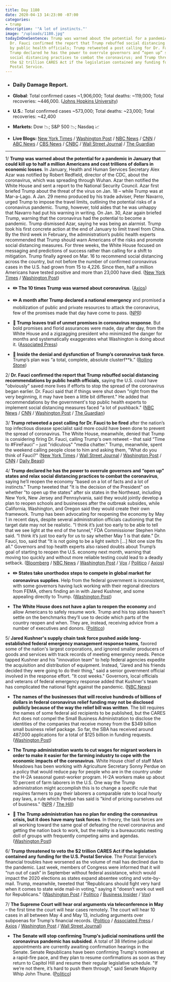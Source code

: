 ```yaml
---
title: Day 1180
date: 2020-04-13 14:23:00 -07:00
categories:
- trump
description: '"A lot of instincts."'
image: "/uploads/1180.jpg"
todayInOneSentence: Trump was warned about the potential for a pandemic in January;
  Dr. Fauci confirmed the report that Trump rebuffed social distancing recommendations
  by public health officials; Trump retweeted a post calling for Dr. Fauci to be fired;
  Trump declared he has the power to overrule governors and “open up” states and relax
  social distancing practices to combat the coronavirus; and Trump threatened to veto
  the $2 trillion CARES Act if the legislation contained any funding for the U.S.
  Postal Service.
---
```


* ### Daily Damage Report.

* **Global**: Total confirmed cases \~1,906,000; Total deaths: \~119,000; Total recoveries: \~446,000. ([Johns Hopkins University](https://coronavirus.jhu.edu/map.html))

* **U.S.**: Total confirmed cases \~573,000; Total deaths: \~23,000; Total recoveries: \~42,400

* **Markets:** Dow 📉; S&P 500 📉; Nasdaq 📈

* **Live Blogs:** [New York Times](https://www.nytimes.com/2020/04/13/us/coronavirus-updates.html?action=click&module=Spotlight&pgtype=Homepage) / [Washington Post](https://www.washingtonpost.com/world/2020/04/13/coronavirus-latest-news/?hpid=hp_hp-banner-main_virus-ticker-1240am%3Aprime-time%2Fpromo&itid=hp_hp-banner-main_virus-ticker-1240am%3Aprime-time%2Fpromo) / [NBC News](https://www.nbcnews.com/health/health-news/live-blog/2020-04-13-coronavirus-news-n1182376) / [CNN](https://www.cnn.com/world/live-news/coronavirus-pandemic-04-13-20/index.html) / [ABC News](https://abcnews.go.com/US/coronavirus-live-updates-trump-retweets-call-fire-fauci/story?id=70114771&cid=clicksource_4380645_2_heads_hero_live_hero_hed) / [CBS News](https://www.cbsnews.com/live-updates/coronavirus-pandemic-covid-19-latest-news-2020-04-13/) / [CNBC](https://www.cnbc.com/2020/04/13/coronavirus-latest-updates.html) / [Wall Street Journal](https://www.wsj.com/livecoverage/coronavirus-2020-04-13?mod=theme_coronavirus-ribbon) / [The Guardian](https://www.theguardian.com/world/live/2020/apr/13/coronavirus-us-live-donald-trump-anthony-fauci-new-york-times-report-social-distancing-deaths-latest-news-updates)

---

1/ **Trump was warned about the potential for a pandemic in January that could kill up to half a million Americans and cost trillions of dollars in economic losses**. In January, Health and Human Services Secretary Alex Azar was notified by Robert Redfield, director of the CDC, about the coronavirus, which was  spreading through Wuhan. Azar then notified the White House and sent a report to the National Security Council. Azar first briefed Trump about the threat of the virus on Jan. 18 – while Trump was at Mar-a-Lago. A Jan. 29 memo produced by his trade adviser, Peter Navarro, urged Trump to impose the travel limits, outlining the potential risks of a coronavirus pandemic. Trump, however, told aides that he was unhappy that Navarro had put his warning in writing. On Jan. 30, Azar again briefed Trump, warning that the coronavirus had the potential to become a pandemic. Trump dismissed Azar, saying he was being an alarmist. Trump took his first concrete action at the end of January to limit travel from China. By the third week in February, the administration’s public health experts recommended that Trump should warn Americans of the risks and promote social distancing measures. For three weeks, the White House focused on messaging and predictions of success rather than calling for a shift to mitigation. Trump finally agreed on Mar. 16 to recommend social distancing across the country, but not before the number of confirmed coronavirus cases in the U.S. had grown from 15 to 4,226. Since then, half a million Americans have tested positive and more than 23,000 have died. ([New York Times](https://www.nytimes.com/2020/04/11/us/politics/coronavirus-trump-response.html) / [Washington Post](https://www.washingtonpost.com/national-security/2020/04/04/coronavirus-government-dysfunction/?arc404=true))

* **✏️ The 10 times Trump was warned about coronavirus**. ([Axios](https://www.axios.com/trump-coronavirus-warnings-46ea8006-2e19-4810-82c1-0f10f4f9aa97.html))

* **✏️ A month after Trump declared a national emergency** and promised a mobilization of public and private resources to attack the coronavirus, few of the promises made that day have come to pass. ([NPR](https://www.npr.org/2020/04/13/832797592/a-month-after-emergency-declaration-trumps-promises-largely-unfulfilled))

* **👑 Trump leaves trail of unmet promises in coronavirus response**. But bold promises and florid assurances were made, day after day, from the White House and a zigzagging president who minimized the danger for months and systematically exaggerates what Washington is doing about it. ([Associated Press](https://apnews.com/1b92ce21f8ddf7eefb634b92fee38fed))

* **👑 Inside the denial and dysfunction of Trump’s coronavirus task force**. Trump’s plan was “a total, complete, absolute clusterf\*\*k.” ([Rolling Stone](https://www.rollingstone.com/politics/politics-features/trump-coronavirus-covid-white-house-testing-kushner-cdc-dysfunction-red-dawn-982308/))

2/ **Dr. Fauci confirmed the report that Trump rebuffed social distancing recommendations by public health officials**, saying the U.S. could have "obviously" saved more lives if efforts to stop the spread of the coronavirus began earlier. Dr. Fauci said that if things were shut down "right from the very beginning, it may have been a little bit different." He added that recommendations by the government's top public health experts to implement social distancing measures faced "a lot of pushback." ([NBC News](https://www.nbcnews.com/politics/donald-trump/fauci-earlier-social-distancing-measures-obviously-would-have-saved-more-n1182186) / [CNN](https://www.cnn.com/2020/04/13/politics/donald-trump-anthony-fauci-tweet/index.html) / [Washington Post](https://www.washingtonpost.com/opinions/2020/04/13/fauci-admits-delay-cost-lives-trumpers-should-too/) / [The Guardian](https://www.theguardian.com/world/2020/apr/12/fauci-trump-rebuffed-social-distancing-advice-coronavirus))

3/ **Trump retweeted a post calling for Dr. Fauci to be fired** after the nation’s top infectious disease specialist said more could have been done to prevent the spread of coronavirus. The White House, meanwhile, denied that Trump is considering firing Dr. Fauci, calling Trump's own retweet – that said “Time to #FireFauci” – just "ridiculous" "media chatter." Trump, meanwhile, spent the weekend calling people close to him and asking them, "What do you think of Fauci?" ([New York Times](https://www.nytimes.com/2020/04/12/us/politics/trump-fauci-coronavirus.html) / [Wall Street Journal](https://www.wsj.com/articles/trump-retweets-call-for-dr-fauci-to-be-fired-over-coronavirus-comments-11586760531) / [Washington Post](https://www.washingtonpost.com/nation/2020/04/13/trump-fire-fauci-coronavirus/) / [CNN](https://www.cnn.com/2020/04/13/politics/donald-trump-anthony-fauci-tweet/) / [Daily Beast](https://www.thedailybeast.com/trump-spends-easter-asking-confidants-what-do-you-think-of-fauci))

4/ **Trump declared he has the power to overrule governors and “open up” states and relax social distancing practices to combat the coronavirus**, saying he’ll reopen the economy “based on a lot of facts and a lot of instincts." Trump tweeted that "It is the decision of the President" on whether "to open up the states" after six states in the Northeast, including New York, New Jersey and Pennsylvania, said they would jointly develop a plan to reopen schools and businesses after the outbreak subsides, while California, Washington, and Oregon said they would create their own framework. Trump has been advocating for reopening the economy by May 1 in recent days, despite several administration officials cautioning that the target date may not be realistic. "I think it’s just too early to be able to tell that we see light at the end of the tunnel,” FDA Commissioner Stephen Hahn said. “I think it’s just too early for us to say whether May 1 is that date.” Dr. Fauci, too, said that “It is not going to be a light switch \[...\] Not one size fits all." Governors and top health experts also raised doubts about Trump’s goal of starting to reopen the U.S. economy next month, warning that moving too quickly and without more reliable testing could lead to a deadly setback. ([Bloomberg](https://www.bloomberg.com/news/articles/2020-04-13/trump-declares-he-has-power-to-open-up-states-not-governors?sref=MIBMEEoj) / [NBC News](https://www.nbcnews.com/politics/donald-trump/trump-eager-restart-economy-may-he-weighs-toughest-decision-his-n1182351) / [Washington Post](https://www.washingtonpost.com/politics/reopening-us-economy-by-may-1-may-be-unrealistic-say-experts-including-some-within-trump-administration/2020/04/12/15c922e4-7cde-11ea-9040-68981f488eed_story.html) / [Vox](https://www.vox.com/2020/4/12/21218336/coronavirus-trump-economy-reopen-social-distancing-end-soon) / [Politico](https://www.politico.com/news/2020/04/12/phil-murphy-reopen-coronavirus-180974) / [Axios](https://www.axios.com/trump-coronavirus-reopening-governors-states-3ce510ff-cd94-4b4a-89b8-58d8bca5d69f.html))

* **✏️ States take unorthodox steps to compete in global market for coronavirus supplies**. Help from the federal government is inconsistent, with some governors having luck working with their regional directors from FEMA, others finding an in with Jared Kushner, and some appealing directly to Trump. ([Washington Post](https://www.washingtonpost.com/politics/as-feds-play-backup-states-take-unorthodox-steps-to-compete-in-cutthroat-global-market-for-coronavirus-supplies/2020/04/11/609b5d84-7a70-11ea-a130-df573469f094_story.html))

* **The White House does not have a plan to reopen the economy** and allow Americans to safely resume work. Trump and his top aides haven't settle on the benchmarks they’ll use to decide which parts of the country reopen and when. They are, instead, receiving advice from a number of executives and donors. ([Politico](https://www.politico.com/news/2020/04/12/white-house-restart-economy-doesnt-have-solid-plan-182373))

5/ **Jared Kushner's supply chain task force pushed aside long-established federal emergency management response teams**, favored some of the nation's largest corporations, and ignored smaller producers of goods and services with track records of meeting emergency needs. Pence tapped Kushner and his "innovation team" to help federal agencies expedite the acquisition and distribution of equipment. Instead, "Jared and his friends decided they were going to do their thing," said a senior government official involved in the response effort. "It cost weeks." Governors, local officials and veterans of federal emergency response added that Kushner's team has complicated the national fight against the pandemic. ([NBC News](https://www.nbcnews.com/politics/white-house/trump-s-coronavirus-task-force-amassed-power-it-boosted-industry-n1180786))

* **The names of the businesses that will receive hundreds of billions of dollars in federal coronavirus relief funding may not be disclosed publicly because of the way the relief bill was written**. The bill requires the names of some federal aid recipients to be published, but the CARES Act does not compel the Small Business Administration to disclose the identities of the companies that receive money from the $349 billion small business relief package. So far, the SBA has received around 487,000 applications for a total of $125 billion in funding requests. ([Washington Post](https://www.washingtonpost.com/business/2020/04/13/whos-getting-these-hundreds-billions-government-aid-now-public-may-be-dark/))

* **The Trump administration wants to cut wages for migrant workers in order to make it easier for the farming industry to cope with the economic impacts of the coronavirus**. White House chief of staff Mark Meadows has been working with Agriculture Secretary Sonny Perdue on a policy that would reduce pay for people who are in the country under the H-2A seasonal guest-worker program. H-2A workers make up about 10 percent of farm laborers in the U.S. One way the Trump administration might accomplish this is to change a specific rule that requires farmers to pay their laborers a comparable rate to local hourly pay laws, a rule which Perdue has said is "kind of pricing ourselves out of business." ([NPR](https://www.npr.org/2020/04/13/833010445/to-help-farmers-white-house-wants-to-lower-migrant-wages) / [The Hill](https://thehill.com/policy/healthcare/492320-trump-admin-looks-to-cut-farmworker-pay-to-help-industry-during-pandemic))

* **👑 The Trump administration has no plan for ending the coronavirus crisis, but it does have many task forces**. In theory, the task forces are all working toward the same goal of defeating the novel coronavirus and getting the nation back to work, but the reality is a bureaucratic nesting doll of groups with frequently competing aims and agendas. ([Washington Post](https://www.washingtonpost.com/politics/trump-task-forces-coronavirus-pandemic/2020/04/11/5cc5a30c-7a77-11ea-a130-df573469f094_story.html))

6/ **Trump threatened to veto the $2 trillion CARES Act if the legislation contained any funding for the U.S. Postal Service**. The Postal Service’s financial troubles have worsened as the volume of mail has declined due to the pandemic. Last week, members of Congress were informed that it will “run out of cash” in September without federal assistance, which would impact the 2020 elections as states expand absentee voting and vote-by-mail. Trump, meanwhile, tweeted that “Republicans should fight very hard when it comes to state wide mail-in voting," saying it "doesn’t work out well for Republicans." ([Washington Post](https://www.washingtonpost.com/business/2020/04/11/post-office-bailout-trump/) / [Politico](https://www.politico.com/news/2020/04/13/democrats-fear-november-wisconsin-voting-spectacle-179585) / [Business Insider](https://www.businessinsider.com/postal-service-funding-crisis-could-harm-voting-by-mail-coronavirus-2020-4) / [Vox](https://www.vox.com/2020/4/12/21218151/usps-bailout-privatization-amazon-trump))

7/ **The Supreme Court will hear oral arguments via teleconference in May** – the first time the court will hear cases remotely. The court will hear 10 cases in all between May 4 and May 13, including arguments over subpoenas for Trump's financial records. ([Politico](https://www.politico.com/news/2020/04/13/coronavirus-supreme-court-183223) / [Associated Press](https://apnews.com/84443fdc79ae2d9fd5a1601e40d50014) / [Axios](https://www.axios.com/supreme-court-telephone-cases-trump-financial-records-7b9732fa-edfe-45ff-a3cb-25132ceb4078.html) / [Washington Post](https://www.washingtonpost.com/politics/courts_law/supreme-court-for-first-time-to-hold-arguments-via-teleconference-next-month/2020/04/13/f7e325d0-7d8d-11ea-a3ee-13e1ae0a3571_story.html) / [Wall Street Journal](https://www.wsj.com/articles/supreme-court-to-break-tradition-hold-oral-arguments-by-teleconference-11586789676))

* **The Senate will stop confirming Trump's judicial nominations until the coronavirus pandemic has subsided**. A total of 38 lifetime judicial appointments are currently awaiting confirmation hearings in the Senate. Senate Republicans have been confirming Trump's nominees at a rapid-fire pace, and they plan to resume confirmations as soon as they return to Capitol Hill and resume their regular legislative schedule. "If we’re not there, it’s hard to push them through," said Senate Majority Whip John Thune. ([Politico](https://www.politico.com/news/2020/04/13/senate-trump-judges-coronavirus-175188))